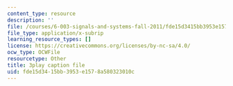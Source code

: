 ```yaml
---
content_type: resource
description: ''
file: /courses/6-003-signals-and-systems-fall-2011/fde15d3415bb3953e1578a580323010c_bJvv5SckGeA.srt
file_type: application/x-subrip
learning_resource_types: []
license: https://creativecommons.org/licenses/by-nc-sa/4.0/
ocw_type: OCWFile
resourcetype: Other
title: 3play caption file
uid: fde15d34-15bb-3953-e157-8a580323010c
---
```

